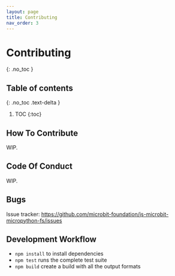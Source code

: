 ```yaml
---
layout: page
title: Contributing
nav_order: 3
---
```


# Contributing
{: .no_toc }

## Table of contents
{: .no_toc .text-delta }

1. TOC
{:toc}

## How To Contribute

WIP.

## Code Of Conduct

WIP.

## Bugs

Issue tracker: https://github.com/microbit-foundation/js-microbit-micropython-fs/issues

## Development Workflow

- `npm install` to install dependencies
- `npm test` runs the complete test suite
- `npm build` create a build with all the output formats
